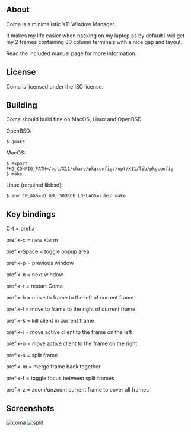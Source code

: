 About
-----

Coma is a minimalistic X11 Window Manager.

It makes my life easier when hacking on my laptop as by default
I will get my 2 frames containing 80 column terminals with a nice
gap and layout.

Read the included manual page for more information.

License
-------
Coma is licensed under the ISC license.

Building
--------

Coma should build fine on MacOS, Linux and OpenBSD.

OpenBSD:
```
$ gmake
```

MacOS:
```
$ export PKG_CONFIG_PATH=/opt/X11/share/pkgconfig:/opt/X11/lib/pkgconfig
$ make
```

Linux (required libbsd):
```
$ env CFLAGS=-D_GNU_SOURCE LDFLAGS=-lbsd make
```

Key bindings
------------
C-t = prefix

prefix-c     = new xterm

prefix-Space = toggle popup area

prefix-p     = previous window

prefix-n     = next window

prefix-r     = restart Coma

prefix-h     = move to frame to the left of current frame

prefix-l     = move to frame to the right of current frame

prefix-k     = kill client in current frame

prefix-i     = move active client to the frame on the left

prefix-o     = move active client to the frame on the right

prefix-s     = split frame

prefix-m     = merge frame back together

prefix-f     = toggle focus between split frames

prefix-z     = zoom/unzoom current frame to cover all frames

Screenshots
-----------

![coma](https://git.kore.io/coma.png?raw=true)
![split](https://git.kore.io/coma-split.png?raw=true)
